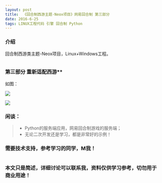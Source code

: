 ```yaml
---
layout: post
title:  《回合制西游主题-Neox项目》网易回合制 第三部分  
date: 2016-6-25
tags: LINUX工程代码 引擎 回合制 Python
---
```



### 介绍

回合制西游类主题-Neox项目，Linux+Windows工程。

```

```

### 第三部分 重新适配西游**

如图：

![](/images/posts/xy/xy_1.png)

![](/images/posts/xy/xy_2.png)

### 闲谈：
> * Python的服务端应用，网易回合制游戏的服务端；
> * 无论二次开发还是学习，都是非常好的示例！


### 需要技术支持，参考学习的同学，M我！

``` 
``` 

### 本文只是简述，详细讨论可以联系我，资料仅供学习参考，切勿用于商业用途！

